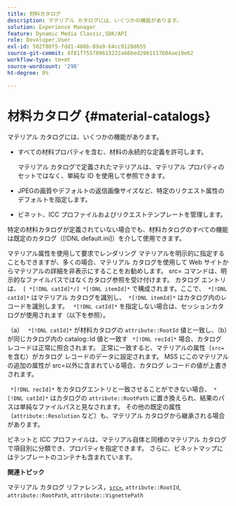```yaml
---
title: 材料カタログ
description: マテリアル カタログには、いくつかの機能があります。
solution: Experience Manager
feature: Dynamic Media Classic,SDK/API
role: Developer,User
exl-id: 502f80f5-fdd1-468b-89a9-64cc9128d655
source-git-commit: 4f81f755789613222a66bed2961117604ae19e62
workflow-type: tm+mt
source-wordcount: '298'
ht-degree: 0%

---
```


# 材料カタログ {#material-catalogs}

マテリアル カタログには、いくつかの機能があります。

* すべての材料プロパティを含む、材料の永続的な定義を許可します。

  マテリアル カタログで定義されたマテリアルは、マテリアル プロパティのセットではなく、単純な ID を使用して参照できます。
* JPEGの画質やデフォルトの返信画像サイズなど、特定のリクエスト属性のデフォルトを指定します。
* ビネット、ICC プロファイルおよびリクエストテンプレートを管理します。

特定の材料カタログが定義されていない場合でも、材料カタログのすべての機能は既定のカタログ（[!DNL default.ini]）を介して使用できます。

マテリアル属性を使用して要求でレンダリング マテリアルを明示的に指定することもできますが、多くの場合、マテリアル カタログを使用して Web サイトからマテリアルの詳細を非表示にすることをお勧めします。 src= コマンドは、明示的なファイルパスではなくカタログ参照を受け付けます。 カタログ エントリは、` [ *[!DNL catId]*/] *[!DNL itemId]*` で構成されます。ここで、` *[!DNL catId]*` はマテリアル カタログを識別し、` *[!DNL itemId]*` はカタログ内のレコードを識別します。 ` *[!DNL catId]*` を指定しない場合は、セッションカタログが使用されます（以下を参照）。

（a） ` *[!DNL catId]*` が材料カタログの `attribute::RootId` 値と一致し、（b）が同じカタログ内の catalog::Id 値と一致す ` *[!DNL recId]*` 場合、カタログ レコードは正常に照合されます。 正常に一致すると、マテリアルの属性（`src=` を含む）がカタログ レコードのデータに設定されます。 MSS にこのマテリアルの追加の属性が src=以外に含まれている場合、カタログ レコードの値が上書きされます。

` *[!DNL recId]*` をカタログエントリと一致させることができない場合、` *[!DNL catId]*` はカタログの `attribute::RootPath` に置き換えられ、結果のパスは単純なファイルパスと見なされます。 その他の既定の属性（`attribute::Resolution` など）も、マテリアル カタログから継承される場合があります。

ビネットと ICC プロファイルは、マテリアル自体と同様のマテリアル カタログで項目別に分類でき、プロパティを指定できます。 さらに、ビネットマップにはテンプレートのコンテナも含まれています。

**関連トピック**

マテリアル カタログ リファレンス，[`src=`](../../../../../../ir-api/http-protocol/image-rendering-api-ref/c-ir-http-protocol-ref/c-ir-http-protocol-command-reference/r-ir-src.md#reference-62c98abad22149d68d405ed6aaff8272), `attribute::RootId`, `attribute::RootPath`, `attribute::VignettePath`
